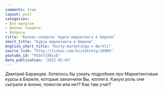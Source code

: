 ```yaml
---
comments: true
layout: post
categories:
- Все выпуски
- Бизнес Секреты
- Вопросы
title: "Бизнес-секреты: Курсы маркетинга в Беркли"
short_title: "Курсы маркетинга в Беркли"
english_short_title: "Kursy-marketinga-v-Berkli"
source_link: "http://tinkov.com/bizsekrety/10009"
youtube_id: "PU3n733HisE"
date_publication: "2012-05-03"
---
```

Дмитрий Баранцев:
Хотелось бы узнать подробнее про Маркетинговые курсы в Беркли, которые закончили Вы, коллега.
Какую роль они сыграли в жизни, помогли или нет?
Как там учат?

